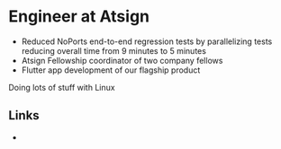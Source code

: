 # Engineer at Atsign

- Reduced NoPorts end-to-end regression tests by parallelizing tests reducing overall time from 9 minutes to 5 minutes
- Atsign Fellowship coordinator of two company fellows
- Flutter app development of our flagship product

Doing lots of stuff with Linux

## Links

-
